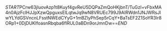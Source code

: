 $START$PCrw63jluovAzp1t8Kuyf4gvReU5DQPaZmQoHKjbnT/TuGzI+vFbxMA4n0AjzFclHJJpXzwQpguxsElLqtwJq9wN8VRUEc799J9AIRWdn1JNJWRsJlwYLYdGSVncnLFsstNWEdCYyG+1mBZlyPhSep5rCqY+BaTsEF2Z1SoYR3lr8ORp1+0DjDUKlfoasnRbqba6flRUL0aBDn9orJmnDw==$END$